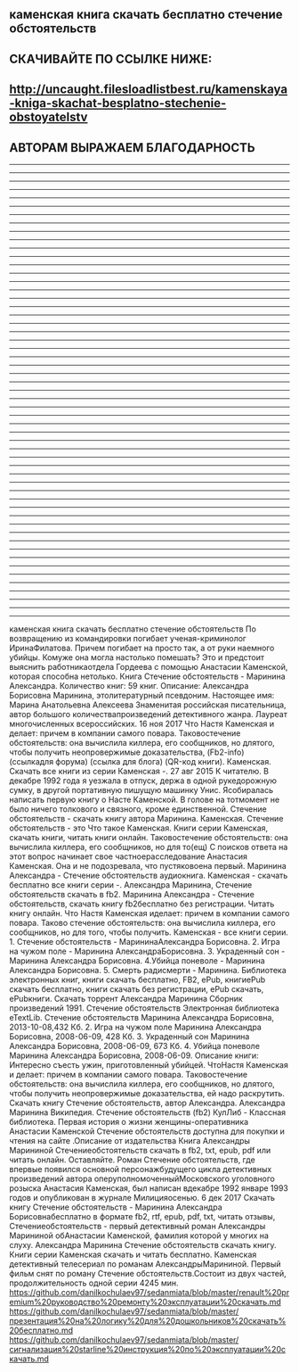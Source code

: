 каменская книга скачать бесплатно стечение обстоятельств
--------------------------------------------------
СКАЧИВАЙТЕ ПО ССЫЛКЕ НИЖЕ:
--------------------------------------------------
http://uncaught.filesloadlistbest.ru/kamenskaya-kniga-skachat-besplatno-stechenie-obstoyatelstv
--------------------------------------------------
АВТОРАМ ВЫРАЖАЕМ БЛАГОДАРНОСТЬ
--------------------------------------------------
--------------------------------------------------
--------------------------------------------------
--------------------------------------------------
--------------------------------------------------
--------------------------------------------------
--------------------------------------------------
--------------------------------------------------
--------------------------------------------------
--------------------------------------------------
--------------------------------------------------
--------------------------------------------------
--------------------------------------------------
--------------------------------------------------
--------------------------------------------------
--------------------------------------------------
--------------------------------------------------
--------------------------------------------------
--------------------------------------------------
--------------------------------------------------
--------------------------------------------------
--------------------------------------------------
--------------------------------------------------
--------------------------------------------------
--------------------------------------------------
--------------------------------------------------
--------------------------------------------------
--------------------------------------------------
--------------------------------------------------
--------------------------------------------------
--------------------------------------------------
--------------------------------------------------
--------------------------------------------------
--------------------------------------------------
--------------------------------------------------
--------------------------------------------------
--------------------------------------------------
--------------------------------------------------
--------------------------------------------------
--------------------------------------------------
--------------------------------------------------
--------------------------------------------------
--------------------------------------------------
--------------------------------------------------
--------------------------------------------------
--------------------------------------------------
--------------------------------------------------
--------------------------------------------------
--------------------------------------------------
--------------------------------------------------
--------------------------------------------------
--------------------------------------------------
--------------------------------------------------
--------------------------------------------------
--------------------------------------------------
--------------------------------------------------
каменская книга скачать бесплатно стечение обстоятельств По возвращению из командировки погибает ученая-криминолог ИринаФилатова. Причем погибает на просто так, а от руки наемного убийцы. Комуже она могла настолько помешать? Это и предстоит выяснить работникаотдела Гордеева с помощью Анастасии Каменской, которая способна нетолько. Книга Стечение обстоятельств - Маринина Александра. Количество книг: 59 книг. Описание: Александра Борисовна Маринина, этолитературный псевдоним. Настоящее имя: Марина Анатольевна Алексеева Знаменитая российская писательница, автор большого количествапроизведений детективного жанра. Лауреат многочисленных всероссийских. 16 ноя 2017  Что Настя Каменская и делает: причем в компании самого повара. Таковостечение обстоятельств: она вычислила киллера, его сообщников, но длятого, чтобы получить неопровержимые доказательства,  (Fb2-info) (ссылкадля форума) (ссылка для блога) (QR-код книги). Каменская. Скачать все книги из серии Каменская -. 27 авг 2015  К читателю. В декабре 1992 года я уезжала в отпуск, держа в одной рукедорожную сумку, в другой  портативную пишущую машинку Унис. Ясобиралась написать первую книгу о Насте Каменской. В голове на тотмомент не было ничего толкового и связного, кроме единственной. Стечение обстоятельств - скачать книгу автора Маринина. Каменская. Стечение обстоятельств - это Что такое Каменская. Книги серии Каменская, скачать книги, читать книги онлайн.  Таковостечение обстоятельств: она вычислила киллера, его сообщников, но для то(ещ)  С поисков ответа на этот вопрос начинает свое частноерасследование Анастасия Каменская. Она и не подозревала, что пустяковоена первый. Маринина Александра - Стечение обстоятельств аудиокнига. Каменская - скачать бесплатно все книги серии -. Александра Маринина, Стечение обстоятельств  скачать в fb2. Маринина Александра - Стечение обстоятельств, скачать книгу fb2бесплатно без регистрации. Читать книгу онлайн.  Что Настя Каменская иделает: причем в компании самого повара. Таково стечение обстоятельств: она вычислила киллера, его сообщников, но для того, чтобы получить. Каменская - все книги серии. 1. Стечение обстоятельств - МарининаАлександра Борисовна. 2. Игра на чужом поле - Маринина АлександраБорисовна. 3. Украденный сон - Маринина Александра Борисовна. 4.Убийца поневоле - Маринина Александра Борисовна. 5. Смерть радисмерти - Маринина. Библиотека электронных книг, книги скачать бесплатно, FB2, ePub, книгиePub скачать бесплатно, книги скачать без регистрации, ePub скачать, ePubкниги.
Скачать торрент Александра Маринина  Сборник произведений 1991. Стечение обстоятельств  Электронная библиотека eTextLib. Стечение обстоятельств  Маринина Александра Борисовна, 2013-10-08,432 Кб. 2. Игра на чужом поле  Маринина Александра Борисовна, 2008-06-09, 428 Кб. 3. Украденный сон  Маринина Александра Борисовна, 2008-06-09, 673 Кб. 4. Убийца поневоле  Маринина Александра Борисовна, 2008-06-09. Описание книги: Интересно съесть ужин, приготовленный убийцей. ЧтоНастя Каменская и делает: причем в компании самого повара. Таковостечение обстоятельств: она вычислила киллера, его сообщников, но длятого, чтобы получить неопровержимые доказательства, ей надо раскрутить. Скачать книгу Стечение обстоятельств, автор Александра. Александра Маринина  Википедия. Стечение обстоятельств (fb2)  КулЛиб - Классная библиотека. Первая история о жизни женщины-оперативника Анастасии Каменской Стечение обстоятельств доступна для покупки и чтения на сайте .Описание от издательства  Книга Александры Марининой Стечениеобстоятельств  скачать в fb2, txt, epub, pdf или читать онлайн. Оставляйте. Роман Стечение обстоятельств, где впервые появился основной персонажбудущего цикла детективных произведений автора  оперуполномоченныйМосковского уголовного розыска Анастасия Каменская, был написан вдекабре 1992  январе 1993 годов и опубликован в журнале Милицияосенью. 6 дек 2017  Скачать книгу Стечение обстоятельств - Маринина Александра Борисовнабесплатно в формате fb2, rtf, epub, pdf, txt, читать отзывы,  Стечениеобстоятельств - первый детективный роман Александры Марининой обАнастасии Каменской, фамилия которой у многих на слуху. Александра Маринина Стечение обстоятельств скачать книгу. Книги серии Каменская скачать и читать бесплатно. Каменская  детективный телесериал по романам АлександрыМарининой. Первый фильм снят по роману Стечение обстоятельств.Состоит из двух частей, продолжительность одной серии  4245 мин.
https://github.com/danilkochulaev97/sedanmiata/blob/master/renault%20premium%20руководство%20ремонту%20эксплуатации%20скачать.md
https://github.com/danilkochulaev97/sedanmiata/blob/master/презентация%20на%20логику%20для%20дошкольников%20скачать%20бесплатно.md
https://github.com/danilkochulaev97/sedanmiata/blob/master/сигнализация%20starline%20инструкция%20по%20эксплуатации%20скачать.md